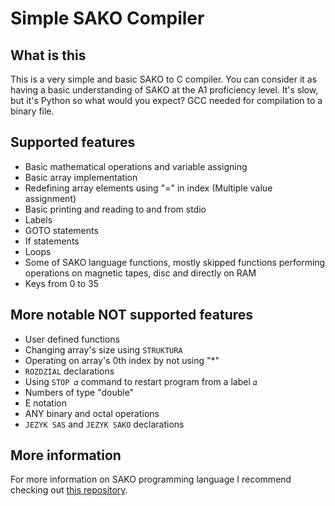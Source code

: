 Simple SAKO Compiler
========

## What is this
This is a very simple and basic SAKO to C compiler. You can consider it as having a basic understanding of SAKO at the A1 proficiency level. It's slow, but it's Python so what would you expect? GCC needed for compilation to a binary file.

## Supported features
- Basic mathematical operations and variable assigning
- Basic array implementation
- Redefining array elements using "=" in index (Multiple value assignment)
- Basic printing and reading to and from stdio
- Labels
- GOTO statements
- If statements
- Loops
- Some of SAKO language functions, mostly skipped functions performing operations on magnetic tapes, disc and directly on RAM
- Keys from 0 to 35

## More notable NOT supported features
- User defined functions
- Changing array's size using `STRUKTURA`
- Operating on array's 0th index by not using "*"
- `ROZDZIAL` declarations
- Using `STOP 𝛼` command to restart program from a label `𝛼`
- Numbers of type "double"
- E notation
- ANY binary and octal operations
- `JEZYK SAS` and `JEZYK SAKO` declarations

## More information
For more information on SAKO programming language I recommend checking out [this repository](https://github.com/Acrimoris/Everything_about_SAKO).
